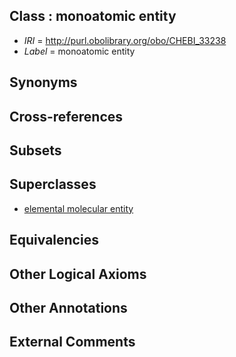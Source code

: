 
## Class : monoatomic entity

 * *IRI* = http://purl.obolibrary.org/obo/CHEBI_33238
 * *Label* = monoatomic entity

## Synonyms


## Cross-references


## Subsets


## Superclasses

 * [elemental molecular entity](../../CHEBI/59/CHEBI_33259.md)

## Equivalencies


## Other Logical Axioms


## Other Annotations


## External Comments

